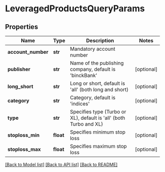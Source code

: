 # LeveragedProductsQueryParams

## Properties
Name | Type | Description | Notes
------------ | ------------- | ------------- | -------------
**account_number** | **str** | Mandatory account number | 
**publisher** | **str** | Name of the publishing company, default is &#39;binckBank&#39; | [optional] 
**long_short** | **str** | Long or short, default is &#39;all&#39; (both long and short) | [optional] 
**category** | **str** | Category, default is &#39;indices&#39; | [optional] 
**type** | **str** | Specifies type (Turbo or XL), default is &#39;all&#39; (both Turbo and XL) | [optional] 
**stoploss_min** | **float** | Specifies minimum stop loss | [optional] 
**stoploss_max** | **float** | Specifies maximum stop loss | [optional] 

[[Back to Model list]](../README.md#documentation-for-models) [[Back to API list]](../README.md#documentation-for-api-endpoints) [[Back to README]](../README.md)


